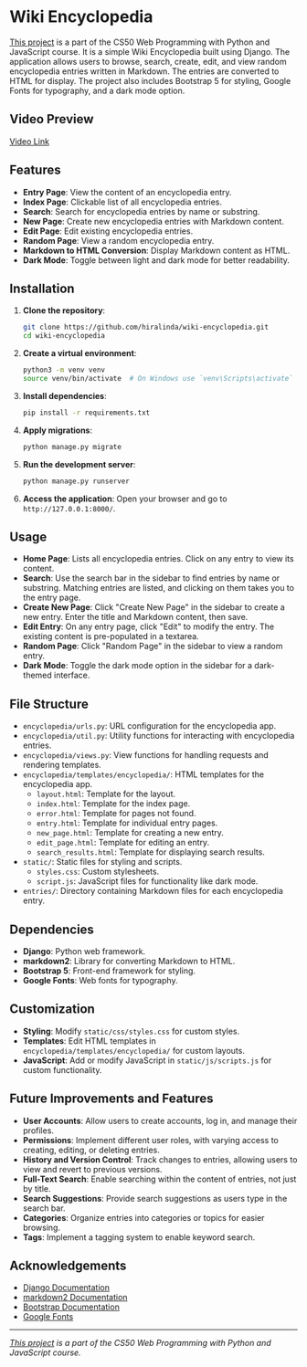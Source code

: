 # Wiki Encyclopedia

[This project](https://cs50.harvard.edu/web/2020/projects/1/wiki/) is a part of the CS50 Web Programming with Python and JavaScript course. It is a simple Wiki Encyclopedia built using Django. The application allows users to browse, search, create, edit, and view random encyclopedia entries written in Markdown. The entries are converted to HTML for display. The project also includes Bootstrap 5 for styling, Google Fonts for typography, and a dark mode option. 

## Video Preview

[Video Link](https://youtu.be/o1lEu2gQYtY)

## Features

- **Entry Page**: View the content of an encyclopedia entry.
- **Index Page**: Clickable list of all encyclopedia entries.
- **Search**: Search for encyclopedia entries by name or substring.
- **New Page**: Create new encyclopedia entries with Markdown content.
- **Edit Page**: Edit existing encyclopedia entries.
- **Random Page**: View a random encyclopedia entry.
- **Markdown to HTML Conversion**: Display Markdown content as HTML.
- **Dark Mode**: Toggle between light and dark mode for better readability.

## Installation

1. **Clone the repository**:
    ```bash
    git clone https://github.com/hiralinda/wiki-encyclopedia.git
    cd wiki-encyclopedia
    ```

2. **Create a virtual environment**:
    ```bash
    python3 -m venv venv
    source venv/bin/activate  # On Windows use `venv\Scripts\activate`
    ```

3. **Install dependencies**:
    ```bash
    pip install -r requirements.txt
    ```

4. **Apply migrations**:
    ```bash
    python manage.py migrate
    ```

5. **Run the development server**:
    ```bash
    python manage.py runserver
    ```

6. **Access the application**:
    Open your browser and go to `http://127.0.0.1:8000/`.

## Usage

- **Home Page**: Lists all encyclopedia entries. Click on any entry to view its content.
- **Search**: Use the search bar in the sidebar to find entries by name or substring. Matching entries are listed, and clicking on them takes you to the entry page.
- **Create New Page**: Click "Create New Page" in the sidebar to create a new entry. Enter the title and Markdown content, then save.
- **Edit Entry**: On any entry page, click "Edit" to modify the entry. The existing content is pre-populated in a textarea.
- **Random Page**: Click "Random Page" in the sidebar to view a random entry.
- **Dark Mode**: Toggle the dark mode option in the sidebar for a dark-themed interface.

## File Structure

- `encyclopedia/urls.py`: URL configuration for the encyclopedia app.
- `encyclopedia/util.py`: Utility functions for interacting with encyclopedia entries.
- `encyclopedia/views.py`: View functions for handling requests and rendering templates.
- `encyclopedia/templates/encyclopedia/`: HTML templates for the encyclopedia app.
  - `layout.html`: Template for the layout.
  - `index.html`: Template for the index page.
  - `error.html`: Template for pages not found.
  - `entry.html`: Template for individual entry pages.
  - `new_page.html`: Template for creating a new entry.
  - `edit_page.html`: Template for editing an entry.
  - `search_results.html`: Template for displaying search results.
- `static/`: Static files for styling and scripts.
  - `styles.css`: Custom stylesheets.
  - `script.js`: JavaScript files for functionality like dark mode.
- `entries/`: Directory containing Markdown files for each encyclopedia entry.

## Dependencies

- **Django**: Python web framework.
- **markdown2**: Library for converting Markdown to HTML.
- **Bootstrap 5**: Front-end framework for styling.
- **Google Fonts**: Web fonts for typography.

## Customization

- **Styling**: Modify `static/css/styles.css` for custom styles.
- **Templates**: Edit HTML templates in `encyclopedia/templates/encyclopedia/` for custom layouts.
- **JavaScript**: Add or modify JavaScript in `static/js/scripts.js` for custom functionality.

## Future Improvements and Features

- **User Accounts**: Allow users to create accounts, log in, and manage their profiles.
- **Permissions**: Implement different user roles, with varying access to creating, editing, or deleting entries.
- **History and Version Control**: Track changes to entries, allowing users to view and revert to previous versions.
- **Full-Text Search**: Enable searching within the content of entries, not just by title.
- **Search Suggestions**: Provide search suggestions as users type in the search bar.
- **Categories**: Organize entries into categories or topics for easier browsing.
- **Tags**: Implement a tagging system to enable keyword search.

## Acknowledgements

- [Django Documentation](https://docs.djangoproject.com/)
- [markdown2 Documentation](https://github.com/trentm/python-markdown2)
- [Bootstrap Documentation](https://getbootstrap.com/)
- [Google Fonts](https://fonts.google.com/)

---

*[This project](https://cs50.harvard.edu/web/2020/projects/1/wiki/) is a part of the CS50 Web Programming with Python and JavaScript course.*
